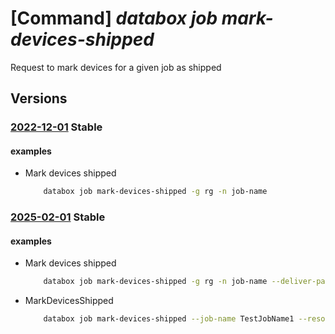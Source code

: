 # [Command] _databox job mark-devices-shipped_

Request to mark devices for a given job as shipped

## Versions

### [2022-12-01](/Resources/mgmt-plane/L3N1YnNjcmlwdGlvbnMve30vcmVzb3VyY2Vncm91cHMve30vcHJvdmlkZXJzL21pY3Jvc29mdC5kYXRhYm94L2pvYnMve30vbWFya2RldmljZXNzaGlwcGVk/2022-12-01.xml) **Stable**

<!-- mgmt-plane /subscriptions/{}/resourcegroups/{}/providers/microsoft.databox/jobs/{}/markdevicesshipped 2022-12-01 -->

#### examples

- Mark devices shipped
    ```bash
        databox job mark-devices-shipped -g rg -n job-name
    ```

### [2025-02-01](/Resources/mgmt-plane/L3N1YnNjcmlwdGlvbnMve30vcmVzb3VyY2Vncm91cHMve30vcHJvdmlkZXJzL21pY3Jvc29mdC5kYXRhYm94L2pvYnMve30vbWFya2RldmljZXNzaGlwcGVk/2025-02-01.xml) **Stable**

<!-- mgmt-plane /subscriptions/{}/resourcegroups/{}/providers/microsoft.databox/jobs/{}/markdevicesshipped 2025-02-01 -->

#### examples

- Mark devices shipped
    ```bash
        databox job mark-devices-shipped -g rg -n job-name --deliver-package-details "{carrier-name:testCarrier,tracking-id:000000}"
    ```

- MarkDevicesShipped
    ```bash
        databox job mark-devices-shipped --job-name TestJobName1 --resource-group YourResourceGroupName --deliver-package-details "{carrier-name:testCarrier,tracking-id:000000}"
    ```
